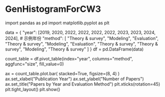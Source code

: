 # GenHistogramForCW3
import pandas as pd
import matplotlib.pyplot as plt

data = {
    "year": [2019, 2020, 2022, 2022, 2022, 2022, 2023, 2023, 2024, 2024],  # 示例年份
    "method": [
        "Theory & survey", "Modeling", "Evaluation", "Theory & survey", "Modeling",
        "Evaluation", "Theory & survey", "Theory & survey", "Modeling", "Theory & survey"
    ]
}
df = pd.DataFrame(data)

count_table = df.pivot_table(index="year", columns="method", aggfunc="size", fill_value=0)

ax = count_table.plot.bar(
    stacked=True,
    figsize=(8, 4)
)
ax.set_xlabel("Publication Year")
ax.set_ylabel("Number of Papers")
ax.set_title("Papers by Year and Evaluation Method")
plt.xticks(rotation=45)
plt.tight_layout()
plt.show()
